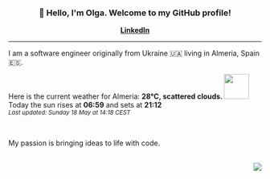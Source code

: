 <h3 align="center">👋 Hello, I'm Olga. Welcome to my GitHub profile! </h3>
<p align="center">
  <strong><a href="https://www.linkedin.com/in/olga-f/">LinkedIn</a></strong>
</p>

---

I am a software engineer originally from Ukraine 🇺🇦 living in Almeria, Spain 🇪🇸.


Here is the current weather for Almeria:
<b> 28°C, 
 scattered clouds.
</b> <img width="50" src=https:&#x2F;&#x2F;openweathermap.org&#x2F;img&#x2F;wn&#x2F;03d.png></img> Today the sun rises at
 <b>06:59</b> 
and sets at <b>21:12</b>
<br/>
<small><i>Last updated: Sunday 18 May at 14:18 CEST </i></small>
<br/>

<br/>
<p> My passion is bringing ideas to life with code. </p>
<br/>



<div align="right">
<img src="https://komarev.com/ghpvc/?username=olga-f&color=38A3A5">
</div>

